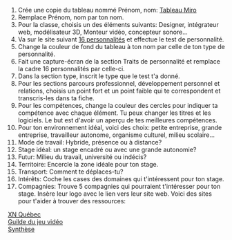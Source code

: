 1. Crée une copie du tableau nommé Prénom, nom: [Tableau Miro](https://miro.com/app/board/uXjVJT9Z-iE=/?share_link_id=655830101183)
2. Remplace Prénom, nom par ton nom.
3. Pour la classe, choisis un des éléments suivants: Designer, intégrateur web, modélisateur 3D, Monteur vidéo, concepteur sonore...
4. Va sur le site suivant [16 personnalités](https://www.16personalities.com/fr/test-de-personnalite) et effectue le test de personnalité.
5. Change la couleur de fond du tableau à ton nom par celle de ton type de personnalité.
6. Fait une capture-écran de la section Traits de personnalité et remplace la cadre 16 personnalités par celle-ci.
7. Dans la section type, inscrit le type que le test t'a donné.
8. Pour les sections parcours professionnel, développement personnel et relations, choisis un point fort et un point faible qui te correspondent et transcris-les dans ta fiche.
9. Pour les compétences, change la couleur des cercles pour indiquer ta compétence avec chaque élément. Tu peux changer les titres et les logiciels. Le but est d'avoir un aperçu de tes meilleures compétences.
10. Pour ton environnement idéal, voici des choix: petite entreprise, grande entreprise, travailleur autonome, organisme culturel, milieu scolaire...
11. Mode de travail: Hybride, présence ou à distance?
12. Stage idéal: un stage encadré ou avec une grande autonomie?
13. Futur: Milieu du travail, université ou indécis?
14. Territoire: Encercle la zone idéale pour ton stage.
15. Transport: Comment te déplaces-tu?
16. Intérêts: Coche les cases des domaines qui t'intéressent pour ton stage. 
17. Compagnies: Trouve 5 compagnies qui pourraient t'intéresser pour ton stage. Insère leur logo avec le lien vers leur site web. Voici des sites pour t'aider à trouver des ressources:    

[XN Québec](https://www.xnquebec.co/repertoire-des-membres/)    
[Guilde du jeu vidéo](https://www.laguilde.quebec/fr/membres/)       
[Synthèse](https://polesynthese.com/repertoire/studio-creatif)    

